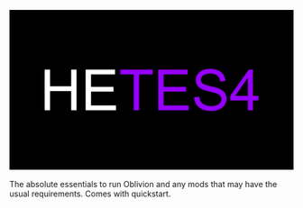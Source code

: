 ![HyperEssentials Branding](https://raw.githubusercontent.com/Biblioklept/hyperessentials/main/img/hetes4.png)

The absolute essentials to run Oblivion and any mods that may have the usual requirements. Comes with quickstart.
